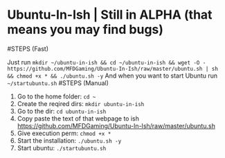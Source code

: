 # Ubuntu-In-Ish | Still in ALPHA (that means you may find bugs)

#STEPS (Fast)

Just run `mkdir ~/ubuntu-in-ish && cd ~/ubuntu-in-ish && wget -O - https://github.com/MFDGaming/Ubuntu-In-Ish/raw/master/ubuntu.sh | sh && chmod +x * && ./ubuntu.sh -y`
And when you want to start Ubuntu run `~/startubuntu.sh`
#STEPS (Manual)

1. Go to the home folder: `cd ~`
2. Create the reqired dirs: `mkdir ubuntu-in-ish`
3. Go to the dir: `cd ubuntu-in-ish`
4. Copy paste the text of that webpage to ish https://github.com/MFDGaming/Ubuntu-In-Ish/raw/master/ubuntu.sh
5. Give execution perm: `chmod +x *`
6. Start the installation: `./ubuntu.sh -y`
7. Start ubuntu: `./startubuntu.sh`
